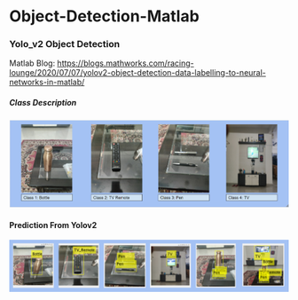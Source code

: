 # Object-Detection-Matlab

### Yolo_v2 Object Detection
Matlab Blog: https://blogs.mathworks.com/racing-lounge/2020/07/07/yolov2-object-detection-data-labelling-to-neural-networks-in-matlab/

##### Class Description

![alt text](https://github.com/nogifeet/Object-Detection-Matlab/blob/main/Yolo_v2/sample_img_drawing.PNG "Sample Images")

#### Prediction From Yolov2

![alt text](https://github.com/nogifeet/Object-Detection-Matlab/blob/main/Yolo_v2/sample_img_prediction.PNG "Sample Prediction")

